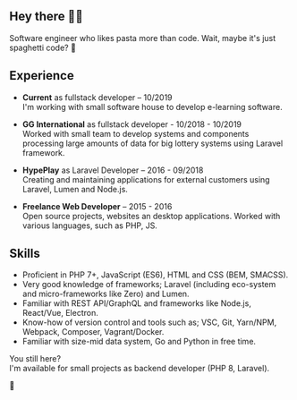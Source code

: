 ##  Hey there 🤙🏻

Software engineer who likes pasta more than code. Wait, maybe it's just spaghetti code? 🍝  

##  Experience
 - **Current** as fullstack developer – 10/2019    
   I'm working with small software house to develop e-learning software.
	 
 - **GG International** as fullstack developer - 10/2018 - 10/2019   
	 Worked with small team to develop systems and components processing large amounts of  data for big lottery systems using Laravel framework.
	 
 - **HypePlay** as Laravel Developer – 2016 - 09/2018  
	 Creating and maintaining applications for external customers using Laravel, Lumen and Node.js.
	 
 - **Freelance Web Developer** – 2015 - 2016  
	 Open source projects, websites an desktop applications. Worked with various languages, such as PHP, JS.
	 
##  Skills
 - Proficient in PHP 7+, JavaScript (ES6), HTML and CSS (BEM, SMACSS).
 - Very good knowledge of frameworks; Laravel (including eco-system and micro-frameworks like Zero) and Lumen.
 - Familiar with REST API/GraphQL and frameworks like Node.js, React/Vue, Electron.
 - Know-how of version control and tools such as; VSC, Git, Yarn/NPM, Webpack, Composer, Vagrant/Docker.
 - Familiar with size-mid data system, Go and Python in free time.

You still here?  
I'm available for small projects as backend developer (PHP 8, Laravel).

🐳
